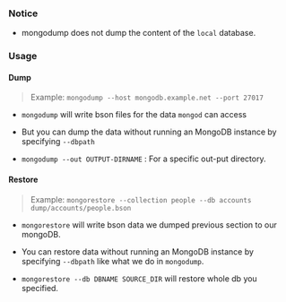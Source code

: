 ### Notice

- mongodump does not dump the content of the `local` database.

### Usage


#### Dump

> Example:
> `mongodump --host mongodb.example.net --port 27017`

- `mongodump` will write bson files for the data `mongod` can access

- But you can dump the data without running an MongoDB instance by specifying `--dbpath`

- `mongodump --out OUTPUT-DIRNAME` : For a specific out-put directory.


#### Restore

> Example:
> `mongorestore --collection people --db accounts dump/accounts/people.bson`

- `mongorestore` will write bson data we dumped previous section to our mongoDB.

- You can restore data without running an MongoDB instance by specifying `--dbpath` like what we do in `mongodump`.

- `mongorestore --db DBNAME SOURCE_DIR` will restore whole db you specified.
